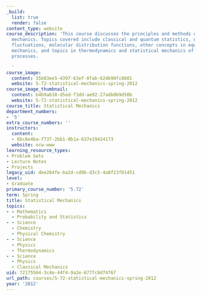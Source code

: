 ```yaml
---
_build:
  list: true
  render: false
content_type: website
course_description: 'This course discusses the principles and methods of statistical
  mechanics. Topics covered include classical and quantum statistics, grand ensembles,
  fluctuations, molecular distribution functions, other concepts in equilibrium statistical
  mechanics, and topics in thermodynamics and statistical mechanics of irreversible
  processes.

  '
course_image:
  content: 35b03ee5-4397-63ef-0fab-624b90fc8601
  website: 5-72-statistical-mechanics-spring-2012
course_image_thumbnail:
  content: b4b9a638-d5ed-f3dd-ae92-27adb0b9d50b
  website: 5-72-statistical-mechanics-spring-2012
course_title: Statistical Mechanics
department_numbers:
- '5'
extra_course_numbers: ''
instructors:
  content:
  - 6bc6e4ba-f737-2bb1-0b1a-637e19424173
  website: ocw-www
learning_resource_types:
- Problem Sets
- Lecture Notes
- Projects
legacy_uid: dee284fe-ba2d-cd9b-d3c5-4a8f23f01451
level:
- Graduate
primary_course_number: '5.72'
term: Spring
title: Statistical Mechanics
topics:
- - Mathematics
  - Probability and Statistics
- - Science
  - Chemistry
  - Physical Chemistry
- - Science
  - Physics
  - Thermodynamics
- - Science
  - Physics
  - Classical Mechanics
uid: 72175564-3c4e-44f4-9a2e-6777c8d74767
url_path: courses/5-72-statistical-mechanics-spring-2012
year: '2012'
---
```

